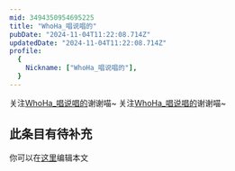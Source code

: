 ```yaml
---
mid: 3494350954695225
title: "WhoHa_唱说唱的"
pubDate: "2024-11-04T11:22:08.714Z"
updatedDate: "2024-11-04T11:22:08.714Z"
profile:
  {
    Nickname: ["WhoHa_唱说唱的"],
  }
---
```


关注[WhoHa_唱说唱的](https://space.bilibili.com/3494350954695225)谢谢喵~ 关注[WhoHa_唱说唱的](https://space.bilibili.com/3494350954695225)谢谢喵~

## 此条目有待补充
你可以在[这里](https://github.com/Yuhanawa/VTuber.ICU-Content/edit/master/v/WhoHa_唱说唱的/index.md)编辑本文
